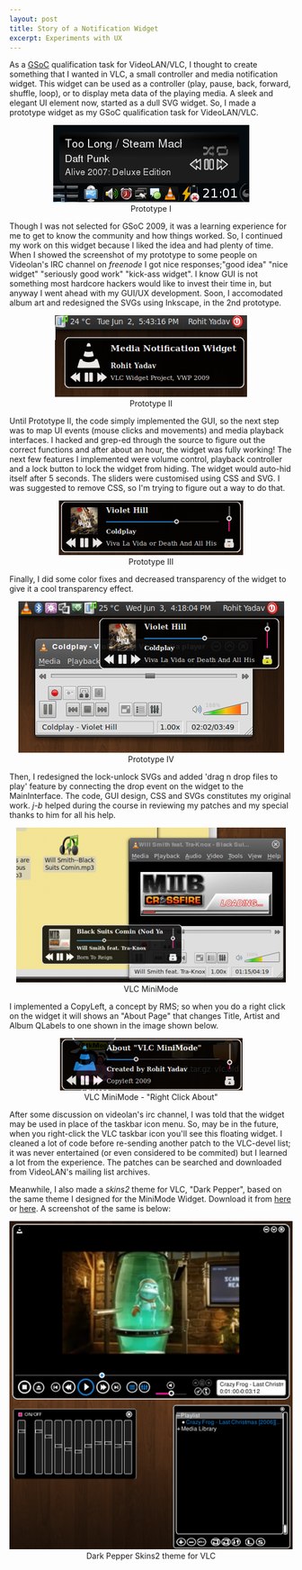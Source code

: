 ```yaml
---
layout: post
title: Story of a Notification Widget
excerpt: Experiments with UX
---
```


As a [GSoC](http://en.wikipedia.org/wiki/Google_Summer_of_Code) qualification task for VideoLAN/VLC, I thought to create something that I wanted in VLC, a small controller and media notification widget. This widget can be used as a controller (play, pause, back, forward, shuffle, loop), or to display meta data of the playing media. A sleek and elegant UI element now, started as a dull SVG widget. So, I made a prototype widget as my GSoC qualification task for VideoLAN/VLC.

<p style="text-align: center;"><img src="/images/videolan/vmm.png" ><br>Prototype I</p>

Though I was not selected for GSoC 2009, it was a learning experience for me to get to know the community and how things worked. So, I continued my work on this widget because I liked the idea and had plenty of time. When I showed the screenshot of my prototype to some people on Videolan's IRC channel on *freenode* I got nice responses;"good idea" "nice widget" "seriously good work" "kick-ass widget". I know GUI is not something most hardcore hackers would like to invest their time in, but anyway I went ahead with my GUI/UX development. Soon, I accomodated album art and redesigned the SVGs using Inkscape, in the 2nd prototype.

<p style="text-align: center;"><img src="/images/videolan/vmm1.png" ><br>Prototype II</p>

Until Prototype II, the code simply implemented the GUI, so the next step was to map UI events (mouse clicks and movements) and media playback interfaces. I hacked and grep-ed through the source to figure out the correct functions and after about an hour, the widget was fully working! The next few features I implemented were volume control, playback controller and a lock button to lock the widget from hiding. The widget would auto-hid itself after 5 seconds. The sliders were customised using CSS and SVG. I was suggested to remove CSS, so I'm trying to figure out a way to do that.

<p style="text-align: center;"><img src="/images/videolan/vmm2.png" ><br>Prototype III</p>

Finally, I did some color fixes and decreased transparency of the widget to give it a cool transparency effect.

<p style="text-align: center;"><img src="/images/videolan/vmm3.png" ><br>Prototype IV</p>

Then, I redesigned the lock-unlock SVGs and added 'drag n drop files to play' feature by connecting the drop event on the widget to the MainInterface. The code, GUI design, CSS and SVGs constitutes my original work. *j-b* helped during the course in reviewing my patches and my special thanks to him for all his help.

<p style="text-align: center;"><img src="/images/videolan/vmm4.png" ><br>VLC MiniMode</p>

I implemented a CopyLeft, a concept by RMS; so when you do a right click on the widget it will shows an "About Page" that changes Title, Artist and Album QLabels to one shown in the image shown below.

<p style="text-align: center;"><img src="/images/videolan/vmm5.png" ><br>VLC MiniMode - "Right Click About"</p>

After some discussion on videolan's irc channel, I was told that the widget may be used in place of the taskbar icon menu. So, may be in the future, when you right-click the VLC taskbar icon you'll see this floating widget. I cleaned a lot of code before re-sending another patch to the VLC-devel list; it was never entertained (or even considered to be commited) but I learned a lot from the experience. The patches can be searched and downloaded from VideoLAN's mailing list archives.

Meanwhile, I also made a *skins2* theme for VLC, "Dark Pepper", based on the same theme I designed for the MiniMode Widget. Download it from [here](http://www1.videolan.org/vlc/download-skins2-go.php?url=Dark%20Pepper.vlt) or [here](/files/Dark-Pepper.vlt). A screenshot of the same is below:

<p style="text-align: center;"><img src="/images/videolan/dark-pepper.png" ><br>Dark Pepper Skins2 theme for VLC</p>
